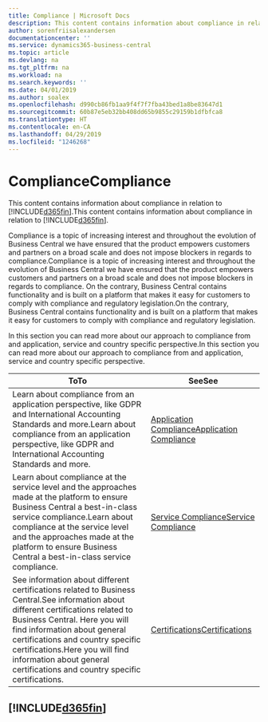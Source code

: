 ```yaml
---
title: Compliance | Microsoft Docs
description: This content contains information about compliance in relation to Business Central.
author: sorenfriisalexandersen
documentationcenter: ''
ms.service: dynamics365-business-central
ms.topic: article
ms.devlang: na
ms.tgt_pltfrm: na
ms.workload: na
ms.search.keywords: ''
ms.date: 04/01/2019
ms.author: soalex
ms.openlocfilehash: d990cb86fb1aa9f4f7f7fba43bed1a8be83647d1
ms.sourcegitcommit: 60b87e5eb32bb408dd65b9855c29159b1dfbfca8
ms.translationtype: HT
ms.contentlocale: en-CA
ms.lasthandoff: 04/29/2019
ms.locfileid: "1246268"
---
```

# <a name="compliance"></a><span data-ttu-id="2bc0c-103">Compliance</span><span class="sxs-lookup"><span data-stu-id="2bc0c-103">Compliance</span></span>
<span data-ttu-id="2bc0c-104">This content contains information about compliance in relation to [!INCLUDE[d365fin](../includes/d365fin_md.md)].</span><span class="sxs-lookup"><span data-stu-id="2bc0c-104">This content contains information about compliance in relation to [!INCLUDE[d365fin](../includes/d365fin_md.md)].</span></span>  

<span data-ttu-id="2bc0c-105">Compliance is a topic of increasing interest and throughout the evolution of Business Central we have ensured that the product empowers customers and partners on a broad scale and does not impose blockers in regards to compliance.</span><span class="sxs-lookup"><span data-stu-id="2bc0c-105">Compliance is a topic of increasing interest and throughout the evolution of Business Central we have ensured that the product empowers customers and partners on a broad scale and does not impose blockers in regards to compliance.</span></span> <span data-ttu-id="2bc0c-106">On the contrary, Business Central contains functionality and is built on a platform that makes it easy for customers to comply with compliance and regulatory legislation.</span><span class="sxs-lookup"><span data-stu-id="2bc0c-106">On the contrary, Business Central contains functionality and is built on a platform that makes it easy for customers to comply with compliance and regulatory legislation.</span></span>

<span data-ttu-id="2bc0c-107">In this section you can read more about our approach to compliance from and application, service and country specific perspective.</span><span class="sxs-lookup"><span data-stu-id="2bc0c-107">In this section you can read more about our approach to compliance from and application, service and country specific perspective.</span></span>

|<span data-ttu-id="2bc0c-108">**To**</span><span class="sxs-lookup"><span data-stu-id="2bc0c-108">**To**</span></span>|<span data-ttu-id="2bc0c-109">**See**</span><span class="sxs-lookup"><span data-stu-id="2bc0c-109">**See**</span></span>|  
|------------|-------------|  
|<span data-ttu-id="2bc0c-110">Learn about compliance from an application perspective, like GDPR and International Accounting Standards and more.</span><span class="sxs-lookup"><span data-stu-id="2bc0c-110">Learn about compliance from an application perspective, like GDPR and International Accounting Standards and more.</span></span>|[<span data-ttu-id="2bc0c-111">Application Compliance</span><span class="sxs-lookup"><span data-stu-id="2bc0c-111">Application Compliance</span></span>](compliance-application-compliance.md)|  
|<span data-ttu-id="2bc0c-112">Learn about compliance at the service level and the approaches made at the platform to ensure Business Central a best-in-class service compliance.</span><span class="sxs-lookup"><span data-stu-id="2bc0c-112">Learn about compliance at the service level and the approaches made at the platform to ensure Business Central a best-in-class service compliance.</span></span>|[<span data-ttu-id="2bc0c-113">Service Compliance</span><span class="sxs-lookup"><span data-stu-id="2bc0c-113">Service Compliance</span></span>](compliance-service-compliance.md)|  
|<span data-ttu-id="2bc0c-114">See information about different certifications related to Business Central.</span><span class="sxs-lookup"><span data-stu-id="2bc0c-114">See information about different certifications related to Business Central.</span></span> <span data-ttu-id="2bc0c-115">Here you will find information about general certifications and country specific certifications.</span><span class="sxs-lookup"><span data-stu-id="2bc0c-115">Here you will find information about general certifications and country specific certifications.</span></span>|[<span data-ttu-id="2bc0c-116">Certifications</span><span class="sxs-lookup"><span data-stu-id="2bc0c-116">Certifications</span></span>](compliance-certifications.md)|  

 ## [!INCLUDE[d365fin](../includes/free_trial_md.md)]  
 
